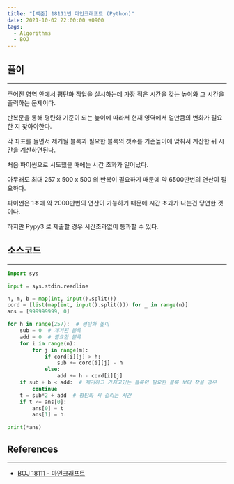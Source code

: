 ```yaml
---
title: "[백준] 18111번 마인크래프트 (Python)"
date: 2021-10-02 22:00:00 +0900
tags:
  - Algorithms
  - BOJ
---
```


## 풀이

---

주어진 영역 안에서 평탄화 작업을 실시하는데 가장 적은 시간을 갖는 높이와 그 시간을 출력하는 문제이다.



반복문을 통해 평탄화 기준이 되는 높이에 따라서 현재 영역에서 얼만큼의 변화가 필요한 지 찾아야한다.

각 좌표를 돌면서 제거될 블록과 필요한 블록의 갯수를 기준높이에 맞춰서 계산한 뒤 시간을 계산하면된다.



처음 파이썬으로 시도했을 때에는 시간 초과가 일어났다.

아무래도 최대 257 x 500 x 500 의 반복이 필요하기 때문에 약 6500만번의 연산이 필요하다.

파이썬은 1초에 약 2000만번의 연산이 가능하기 때문에 시간 초과가 나는건 당연한 것이다.

하지만 Pypy3 로 제출할 경우 시간초과없이 통과할 수 있다.

## 소스코드

---

```python
import sys

input = sys.stdin.readline

n, m, b = map(int, input().split())
cord = [list(map(int, input().split())) for _ in range(n)]
ans = [999999999, 0]

for h in range(257):  # 평탄화 높이
    sub = 0  # 제거된 블록
    add = 0  # 필요한 블록
    for i in range(n):
        for j in range(m):
            if cord[i][j] > h:
                sub += cord[i][j] - h
            else:
                add += h - cord[i][j]
    if sub + b < add:  # 제거하고 가지고있는 블록이 필요한 블록 보다 작을 경우
        continue
    t = sub*2 + add  # 평탄화 시 걸리는 시간
    if t <= ans[0]:
        ans[0] = t
        ans[1] = h

print(*ans)
```

## References

---

- [BOJ 18111 - 마인크래프트](https://www.acmicpc.net/problem/18111)
